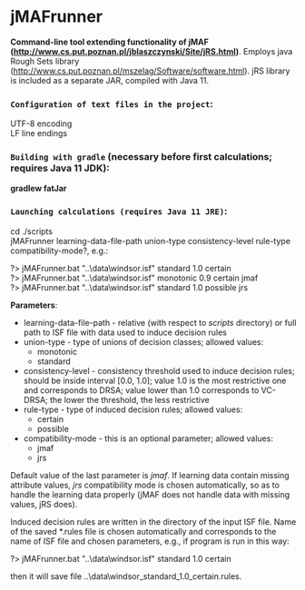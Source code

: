 # jMAFrunner

**Command-line tool extending functionality of jMAF (http://www.cs.put.poznan.pl/jblaszczynski/Site/jRS.html)**. Employs java Rough Sets library (http://www.cs.put.poznan.pl/mszelag/Software/software.html). jRS library is included as a separate JAR, compiled with Java 11.

### `Configuration of text files in the project`:
UTF-8 encoding<br/>
LF line endings

### `Building with gradle` (necessary before first calculations; requires Java 11 JDK):
**gradlew fatJar**

### `Launching calculations (requires Java 11 JRE)`:
cd ./scripts<br/>
jMAFrunner learning-data-file-path union-type consistency-level rule-type compatibility-mode?, e.g.:

?> jMAFrunner.bat "..\data\windsor.isf" standard 1.0 certain<br/>
?> jMAFrunner.bat "..\data\windsor.isf" monotonic 0.9 certain jmaf<br/>
?> jMAFrunner.bat "..\data\windsor.isf" standard 1.0 possible jrs

**Parameters**:
- learning-data-file-path - relative (with respect to *scripts* directory) or full path to ISF file with data used to induce decision rules
- union-type - type of unions of decision classes; allowed values:
  - monotonic
  - standard
- consistency-level - consistency threshold used to induce decision rules; should be inside interval [0.0, 1.0]; value 1.0 is the most restrictive one and corresponds to DRSA; value lower than 1.0 corresponds to VC-DRSA; the lower the threshold, the less restrictive
- rule-type - type of induced decision rules; allowed values:
  - certain
  - possible
- compatibility-mode - this is an optional parameter; allowed values:
  - jmaf
  - jrs

Default value of the last parameter is *jmaf*. If learning data contain missing attribute values, *jrs* compatibility mode is chosen automatically, so as to handle the learning data properly (jMAF does not handle data with missing values, jRS does).

Induced decision rules are written in the directory of the input ISF file. Name of the saved \*.rules file is chosen automatically and corresponds to the name of ISF file and chosen parameters, e.g., if program is run in this way:

?> jMAFrunner.bat "..\data\windsor.isf" standard 1.0 certain

then it will save file ..\data\windsor_standard_1.0_certain.rules.
